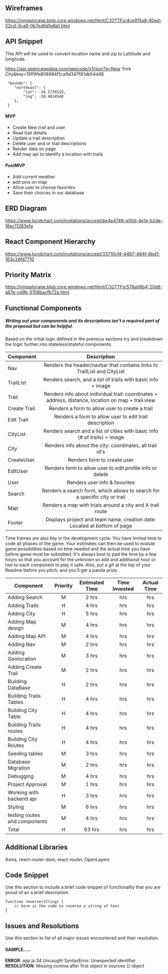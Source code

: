 

## Wireframes

https://ninjastorage.blob.core.windows.net/html/C32TTFx/4ce915a8-40ed-02cd-3ca9-0b7ed9d1e8a1.html

## API Snippet
This API will be used to convert location name and zip to Lattitude and longitude.

https://api.opencagedata.com/geocode/v1/json?q=New York City&key=15ff9fe808984f1ca9d347f81db54d48


```
 "bounds": {
    "northeast": {
        "lat": -34.5776519,
        "lng": -58.4614548
    },
 }
``` 

#### MVP 
- Create  New trail and user
- Read trail details
- Update a trail description
- Delete user and or trail descriptions
- Render data on page
- Add map api to identify a location with trails

#### PostMVP

- Add current weather
- add pins on map
- Allow user to choose favorites
- Save their choices in our database

## ERD Diagram

https://www.lucidchart.com/invitations/accept/be4e4749-e00d-4e1e-b2de-16ec11283efa

## React Component Hierarchy

https://www.lucidchart.com/invitations/accept/33710cf4-4487-484f-8bd1-163c24fd7710

## Priority Matrix

https://ninjastorage.blob.core.windows.net/html/C32TTFx/578a06b4-20d8-a67e-cd9b-5158bacfb72a.html

## Functional Components
##### Writing out your components and its descriptions isn't a required part of the proposal but can be helpful.

Based on the initial logic defined in the previous sections try and breakdown the logic further into stateless/stateful components. 

|   Component  | Description | 
| ------------ | :---: |  
| Nav          | Renders the header/navbar that contains links to TrailList and CityList |
| TrailList    | Renders search, and a list of trails with basic info  + image |
| Trail        | Renders info about individual trail: coordinates + address, distance, location on map + trail view |
| Create Trail | Renders a form to allow user to create a trail |
| Edit Trail   | Renders a form to allow user to edit trail description |
| CityList     | Renders search and a list of cities with basic info (# of trails) + image |
| City         | Renders info about the city: coordinates, all trail id's |
| CreateUser   | Renders form to create user |
| EditUser     | Renders form to allow user to edit profile info or delete |
| User         | Renders user info & favorites |
| Search       | Renders a search form, which allows to search for a specific city or trail |
| Map          | Renders a map with trials around a city and A trail route |
| Footer       | Displays project and team name, creation date. Located at bottom of page |


Time frames are also key in the development cycle.  You have limited time to code all phases of the game.  Your estimates can then be used to evalute game possibilities based on time needed and the actual time you have before game must be submitted. It's always best to pad the time by a few hours so that you account for the unknown so add and additional hour or two to each component to play it safe. Also, put a gif at the top of your Readme before you pitch, and you'll get a panda prize.

| Component | Priority | Estimated Time | Time Invested | Actual Time |
| --- | :---: |  :---: | :---: | :---: |
| Adding Search| M | 2 hrs| hrs | hrs |
| Adding Trails| H | 4 hrs| hrs | hrs |
| Adding City  | H | 5 hrs| hrs | hrs |
| Adding Map design  | M | 4 hrs| hrs | hrs |
| Adding Map API| M | 4 hrs| hrs | hrs |
| Adding Nav| M | 2 hrs| hrs | hrs |
| Adding Geolocation| M | 3 hrs| hrs | hrs |
| Adding Create Trail| M | 2 hrs| hrs | hrs |
| Building DataBase | H | 2 hrs| hrs | hrs |
| Building Trails Tables| H | 4 hrs| hrs | hrs |
| Building City Table| H | 4 hrs| hrs | hrs |
| Building Trails routes| H | 4 hrs| hrs | hrs |
| Building City Routes | H | 4 hrs| hrs | hrs |
| Seeding tables| M | 3 hrs| hrs | hrs |
| Database Migration | M | 2 hrs| hrs | hrs |
| Debugging| M | 4 hrs| hrs | hrs |
| Project Approval | M | 1 hrs| hrs | hrs |
| Working with backend api | H | 3 hrs| hrs | hrs |
| Styling | M | 6 hrs| hrs | hrs |
| testing routes and components| M | 4 hrs| hrs | hrs |
| Total | H | 63 hrs| hrs | hrs |


## Additional Libraries
 Axios, react-router-dom, react-router, OpenLayers 

## Code Snippet

Use this section to include a brief code snippet of functionality that you are proud of an a brief description  

```
function reverse(string) {
	// here is the code to reverse a string of text
}
```

## Issues and Resolutions
 Use this section to list of all major issues encountered and their resolution.

#### SAMPLE.....
**ERROR**: app.js:34 Uncaught SyntaxError: Unexpected identifier                                
**RESOLUTION**: Missing comma after first object in sources {} object